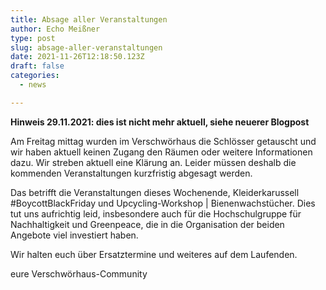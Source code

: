 ```yaml
---
title: Absage aller Veranstaltungen
author: Echo Meißner
type: post
slug: absage-aller-veranstaltungen
date: 2021-11-26T12:18:50.123Z
draft: false
categories:
  - news

---
```

**Hinweis 29.11.2021: dies ist nicht mehr aktuell, siehe neuerer Blogpost**

Am Freitag mittag wurden im Verschwörhaus die Schlösser getauscht und wir haben aktuell keinen Zugang den Räumen oder weitere Informationen dazu.
Wir streben aktuell eine Klärung an.
Leider müssen deshalb die kommenden Veranstaltungen kurzfristig abgesagt werden.

Das betrifft die Veranstaltungen dieses Wochenende, Kleiderkarussell #BoycottBlackFriday und Upcycling-Workshop | Bienenwachstücher.
Dies tut uns aufrichtig leid, insbesondere auch für die Hochschulgruppe für Nachhaltigkeit und Greenpeace, die in die Organisation der beiden Angebote viel investiert haben.

Wir halten euch über Ersatztermine und weiteres auf dem Laufenden.

eure Verschwörhaus-Community

